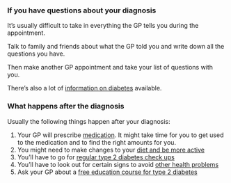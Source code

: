 ### If you have questions about your diagnosis

It’s usually difficult to take in everything the GP tells you during the
appointment.

Talk to family and friends about what the GP told you and write down all the
questions you have.

Then make another GP appointment and take your list of questions with you.

There’s also a lot of [information on diabetes](finding-help-and-support)
available.

### What happens after the diagnosis

Usually the following things happen after your diagnosis:

1. Your GP will prescribe [medication](understanding-medication). It might take
   time for you to get used to the medication and to find the right amounts for you.
2. You might need to make changes to your [diet and be more active](food-and-keeping-active)
3. You’ll have to go for [regular type 2 diabetes check ups](going-for-regular-check-ups)
4. You’ll have to look out for certain signs to avoid
   [other health problems](health-problems)
5. Ask your GP about a [free education course for type 2 diabetes](http://www.desmond-project.org.uk/newlydiagnosedandfoundationmodules-278.html)
